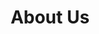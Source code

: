 ---
title: "About Us"
layout: about
summary: "WestOntario Law has a team of expert attorneys in almost every Legal Practice Area with wide experience and successful track record."
description: "WestOntario Law has a team of expert attorneys in almost every Legal Practice Area with wide experience and successful track record."
images:
  - "/images/social.jpg"
menu:
  main:
    identifire: about
    name: About
    weight: 20

about_title: "Personalized Legal Advice from Field Expert Attorneys"
about_text: |
  WestOntario Law has a team of expert attorneys in almost every Legal Practice Area with wide experience and successful track record.

  We help you get the best legal services by allocating you your own attorney or a team of attorneys working specifically for your needs.
about_list:
  - "Industry Experts"
  - "Successful Track Record"
  - "Dedicated Team"
  - "Legal Advice"

# founder_name: "Hamza Shatela"
# founder_position: "Founder of LOANLY"

# signture: "/images/signature.png"

about_image: "/images/about/about-us.jpg"

page_header: "/images/banner2.jpg"

our_vision_title: "More about Experts at WestOntario Law"
our_vision_text: |
 
  We serve our clients with elite standards of quality service and work ethically to solve your legal needs of Immigration, Business Law, Litigations, Real Estate, Investment and Funding, Intellectual Property, etc.

  All the members of WestOntario Law firm are certified and experts in their own practice area and we assure you that you’ll get the best in class assistance from all our attorneys.

  We deeply analyse your situation and requirements, then we come up with an appropriate plan of action and solution.

our_vision_image: "/images/about/about-us-4.jpg"
---